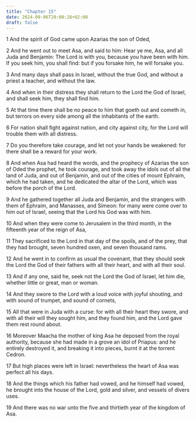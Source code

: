 ```yaml
---
title: "Chapter 15"
date: 2024-09-06T20:00:28+02:00
draft: false
---
```



1 And the spirit of God came upon Azarias the son of Oded,

2 And he went out to meet Asa, and said to him: Hear ye me, Asa, and all Juda and Benjamin: The Lord is with you, because you have been with him. If you seek him, you shall find: but if you forsake him, he will forsake you.

3 And many days shall pass in Israel, without the true God, and without a priest a teacher, and without the law.

4 And when in their distress they shall return to the Lord the God of Israel, and shall seek him, they shall find him.

5 At that time there shall be no peace to him that goeth out and cometh in, but terrors on every side among all the inhabitants of the earth.

6 For nation shall fight against nation, and city against city, for the Lord will trouble them with all distress.

7 Do you therefore take courage, and let not your hands be weakened: for there shall be a reward for your work.

8 And when Asa had heard the words, and the prophecy of Azarias the son of Oded the prophet, he took courage, and took away the idols out of all the land of Juda, and out of Benjamin, and out of the cities of mount Ephraim, which he had taken, and he dedicated the altar of the Lord, which was before the porch of the Lord.

9 And he gathered together all Juda and Benjamin, and the strangers with them of Ephraim, and Manasses, and Simeon: for many were come over to him out of Israel, seeing that the Lord his God was with him.

10 And when they were come to Jerusalem in the third month, in the fifteenth year of the reign of Asa,

11 They sacrificed to the Lord in that day of the spoils, and of the prey, that they had brought, seven hundred oxen, and seven thousand rams.

12 And he went in to confirm as usual the covenant, that they should seek the Lord the God of their fathers with all their heart, and with all their soul.

13 And if any one, said he, seek not the Lord the God of Israel, let him die, whether little or great, man or woman.

14 And they swore to the Lord with a loud voice with joyful shouting, and with sound of trumpet, and sound of cornets,

15 All that were in Juda with a curse: for with all their heart they swore, and with all their will they sought him, and they found him, and the Lord gave them rest round about.

16 Moreover Maacha the mother of king Asa he deposed from the royal authority, because she had made in a grove an idol of Priapus: and he entirely destroyed it, and breaking it into pieces, burnt it at the torrent Cedron.

17 But high places were left in Israel: nevertheless the heart of Asa was perfect all his days.

18 And the things which his father had vowed, and he himself had vowed, he brought into the house of the Lord, gold and silver, and vessels of divers uses.

19 And there was no war unto the five and thirtieth year of the kingdom of Asa.

